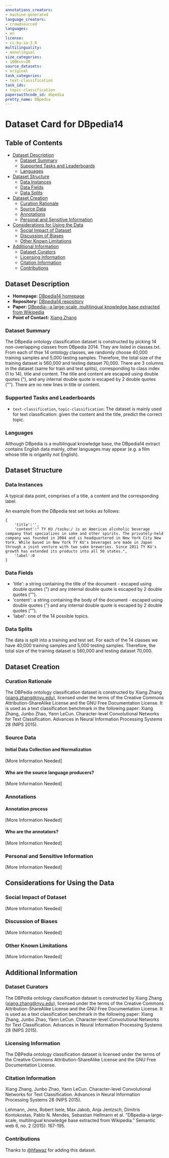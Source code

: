 ```yaml
---
annotations_creators:
- machine-generated
language_creators:
- crowdsourced
languages:
- en
license:
- cc-by-sa-3.0
multilinguality:
- monolingual
size_categories:
- 100K<n<1M
source_datasets:
- original
task_categories:
- text-classification
task_ids:
- topic-classification
paperswithcode_id: dbpedia
pretty_name: DBpedia
---
```


# Dataset Card for DBpedia14

## Table of Contents
- [Dataset Description](#dataset-description)
  - [Dataset Summary](#dataset-summary)
  - [Supported Tasks and Leaderboards](#supported-tasks-and-leaderboards)
  - [Languages](#languages)
- [Dataset Structure](#dataset-structure)
  - [Data Instances](#data-instances)
  - [Data Fields](#data-fields)
  - [Data Splits](#data-splits)
- [Dataset Creation](#dataset-creation)
  - [Curation Rationale](#curation-rationale)
  - [Source Data](#source-data)
  - [Annotations](#annotations)
  - [Personal and Sensitive Information](#personal-and-sensitive-information)
- [Considerations for Using the Data](#considerations-for-using-the-data)
  - [Social Impact of Dataset](#social-impact-of-dataset)
  - [Discussion of Biases](#discussion-of-biases)
  - [Other Known Limitations](#other-known-limitations)
- [Additional Information](#additional-information)
  - [Dataset Curators](#dataset-curators)
  - [Licensing Information](#licensing-information)
  - [Citation Information](#citation-information)
  - [Contributions](#contributions)

## Dataset Description

- **Homepage:** [DBpedia14 homepage](https://wiki.dbpedia.org/develop/datasets)
- **Repository:** [DBpedia14 repository](https://github.com/dbpedia/extraction-framework)
- **Paper:** [DBpedia--a large-scale, multilingual knowledge base extracted from Wikipedia](https://content.iospress.com/articles/semantic-web/sw134)
- **Point of Contact:** [Xiang Zhang](mailto:xiang.zhang@nyu.edu)

### Dataset Summary

The DBpedia ontology classification dataset is constructed by picking 14 non-overlapping classes
from DBpedia 2014. They are listed in classes.txt. From each of thse 14 ontology classes, we
randomly choose 40,000 training samples and 5,000 testing samples. Therefore, the total size
of the training dataset is 560,000 and testing dataset 70,000.
There are 3 columns in the dataset (same for train and test splits), corresponding to class index
(1 to 14), title and content. The title and content are escaped using double quotes ("), and any
internal double quote is escaped by 2 double quotes (""). There are no new lines in title or content.

### Supported Tasks and Leaderboards

- `text-classification`, `topic-classification`: The dataset is mainly used for text classification: given the content
and the title, predict the correct topic. 

### Languages

Although DBpedia is a multilingual knowledge base, the DBpedia14 extract contains English data mainly, other languages may appear
(e.g. a film whose title is origanlly not English).  

## Dataset Structure

### Data Instances

A typical data point, comprises of a title, a content and the corresponding label. 

An example from the DBpedia test set looks as follows:
```
{
    'title':'',
    'content':" TY KU /taɪkuː/ is an American alcoholic beverage company that specializes in sake and other spirits. The privately-held company was founded in 2004 and is headquartered in New York City New York. While based in New York TY KU's beverages are made in Japan through a joint venture with two sake breweries. Since 2011 TY KU's growth has extended its products into all 50 states.",
    'label':0
}
```

### Data Fields

- 'title': a string containing the title of the document - escaped using double quotes (") and any internal double quote is escaped by 2 double quotes ("").
- 'content': a string containing the body of the document - escaped using double quotes (") and any internal double quote is escaped by 2 double quotes ("").
- 'label': one of the 14 possible topics.

### Data Splits

The data is split into a training and test set.
For each of the 14 classes we have 40,000 training samples and 5,000 testing samples.
Therefore, the total size of the training dataset is 560,000 and testing dataset 70,000.

## Dataset Creation

### Curation Rationale

The DBPedia ontology classification dataset is constructed by Xiang Zhang (xiang.zhang@nyu.edu), licensed under the terms of the Creative Commons Attribution-ShareAlike License and the GNU Free Documentation License. It is used as a text classification benchmark in the following paper: Xiang Zhang, Junbo Zhao, Yann LeCun. Character-level Convolutional Networks for Text Classification. Advances in Neural Information Processing Systems 28 (NIPS 2015).

### Source Data

#### Initial Data Collection and Normalization

[More Information Needed]

#### Who are the source language producers?

[More Information Needed]

### Annotations

#### Annotation process

[More Information Needed]

#### Who are the annotators?

[More Information Needed]

### Personal and Sensitive Information

[More Information Needed]

## Considerations for Using the Data

### Social Impact of Dataset

[More Information Needed]

### Discussion of Biases

[More Information Needed]

### Other Known Limitations

[More Information Needed]

## Additional Information

### Dataset Curators

The DBPedia ontology classification dataset is constructed by Xiang Zhang (xiang.zhang@nyu.edu), licensed under the terms of the Creative Commons Attribution-ShareAlike License and the GNU Free Documentation License. It is used as a text classification benchmark in the following paper: Xiang Zhang, Junbo Zhao, Yann LeCun. Character-level Convolutional Networks for Text Classification. Advances in Neural Information Processing Systems 28 (NIPS 2015).

### Licensing Information

The DBPedia ontology classification dataset is licensed under the terms of the Creative Commons Attribution-ShareAlike License and the GNU Free Documentation License.

### Citation Information

Xiang Zhang, Junbo Zhao, Yann LeCun. Character-level Convolutional Networks for Text Classification. Advances in Neural Information Processing Systems 28 (NIPS 2015).

Lehmann, Jens, Robert Isele, Max Jakob, Anja Jentzsch, Dimitris Kontokostas, Pablo N. Mendes, Sebastian Hellmann et al. "DBpedia–a large-scale, multilingual knowledge base extracted from Wikipedia." Semantic web 6, no. 2 (2015): 167-195.
### Contributions

Thanks to [@hfawaz](https://github.com/hfawaz) for adding this dataset.
